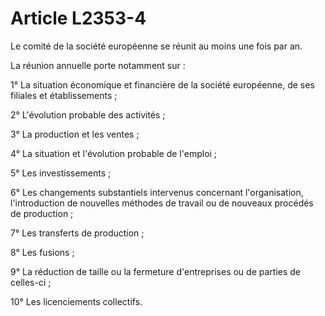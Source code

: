 # Article L2353-4

Le comité de la société européenne se réunit au moins une fois par an.

La réunion annuelle porte notamment sur :

1° La situation économique et financière de la société européenne, de ses filiales et établissements ;

2° L'évolution probable des activités ;

3° La production et les ventes ;

4° La situation et l'évolution probable de l'emploi ;

5° Les investissements ;

6° Les changements substantiels intervenus concernant l'organisation, l'introduction de nouvelles méthodes de travail ou de nouveaux procédés de production ;

7° Les transferts de production ;

8° Les fusions ;

9° La réduction de taille ou la fermeture d'entreprises ou de parties de celles-ci ;

10° Les licenciements collectifs.